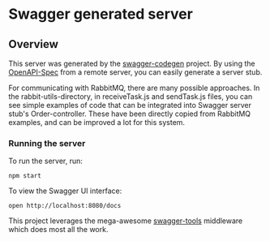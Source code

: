 # Swagger generated server

## Overview
This server was generated by the [swagger-codegen](https://github.com/swagger-api/swagger-codegen) project.  By using the [OpenAPI-Spec](https://github.com/OAI/OpenAPI-Specification) from a remote server, you can easily generate a server stub.

For communicating with RabbitMQ, there are many possible approaches. In the rabbit-utils-directory, in receiveTask.js and sendTask.js files, you can see simple examples of code that can be integrated into Swagger server stub's Order-controller. These have been directly copied from RabbitMQ examples, and can be improved a lot for this system.

### Running the server
To run the server, run:

```
npm start
```

To view the Swagger UI interface:

```
open http://localhost:8080/docs
```

This project leverages the mega-awesome [swagger-tools](https://github.com/apigee-127/swagger-tools) middleware which does most all the work.
